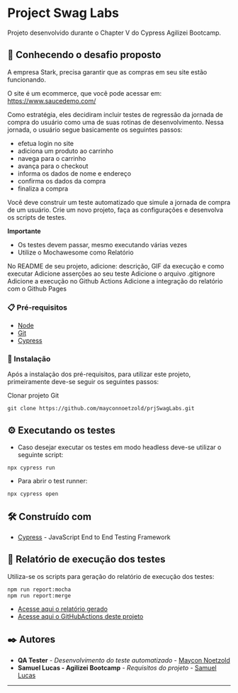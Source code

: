 ﻿# Project Swag Labs
Projeto desenvolvido durante o Chapter V do Cypress Agilizei Bootcamp.

## 🚀 Conhecendo o desafio proposto
A empresa Stark, precisa garantir que as compras em seu site estão funcionando.

O site é um ​ecommerce​, que você pode acessar em: https://www.saucedemo.com/​

Como estratégia, eles decidiram incluir testes de regressão da jornada de compra do usuário como uma de suas rotinas de desenvolvimento. Nessa jornada, o usuário segue basicamente os seguintes passos:

- efetua login no site
- adiciona um produto ao carrinho
- navega para o carrinho
- avança para o checkout
- informa os dados de nome e endereço
- confirma os dados da compra
- finaliza a compra

Você deve construir um teste automatizado que simule a jornada de compra de um usuário.
Crie um novo projeto, faça as configurações e desenvolva os scripts de testes.

**Importante**
- Os testes devem passar, mesmo executando várias vezes
- Utilize o Mochawesome como Relatório

No README de seu projeto, adicione: descrição, GIF da execução e como executar
Adicione asserções ao seu teste
Adicione o arquivo .gitignore
Adicione a execução no Github Actions
Adicione a integração do relatório com o Github Pages



### 📋 Pré-requisitos
- [Node](https://nodejs.org/en/)
- [Git](https://git-scm.com/)
- [Cypress](https://www.cypress.io/)

### 🔧 Instalação
Após a instalação dos pré-requisitos, para utilizar este projeto, primeiramente deve-se seguir os seguintes passos:

Clonar projeto Git
```
git clone https://github.com/mayconnoetzold/prjSwagLabs.git
```
## ⚙️ Executando os testes
- Caso desejar executar os testes em modo headless deve-se utilizar o seguinte script:
```
npx cypress run
```
- Para abrir o test runner:
```
npx cypress open
```
## 🛠️ Construído com

* [Cypress](https://www.cypress.io/) - JavaScript End to End Testing Framework

## 📃 Relatório de execução dos testes
Utiliza-se os scripts para geração do relatório de execução dos testes:
```
npm run report:mocha
npm run report:merge
```
* [Acesse aqui o relatório gerado]()
* [Acesse aqui o GitHubActions deste projeto]()


## ✒️ Autores
* **QA Tester** - *Desenvolvimento do teste automatizado* - [Maycon Noetzold](https://github.com/mayconnoetzold)
* **Samuel Lucas - Agilizei Bootcamp** - *Requisitos do projeto* - [Samuel Lucas](https://github.com/samlucax)
---
